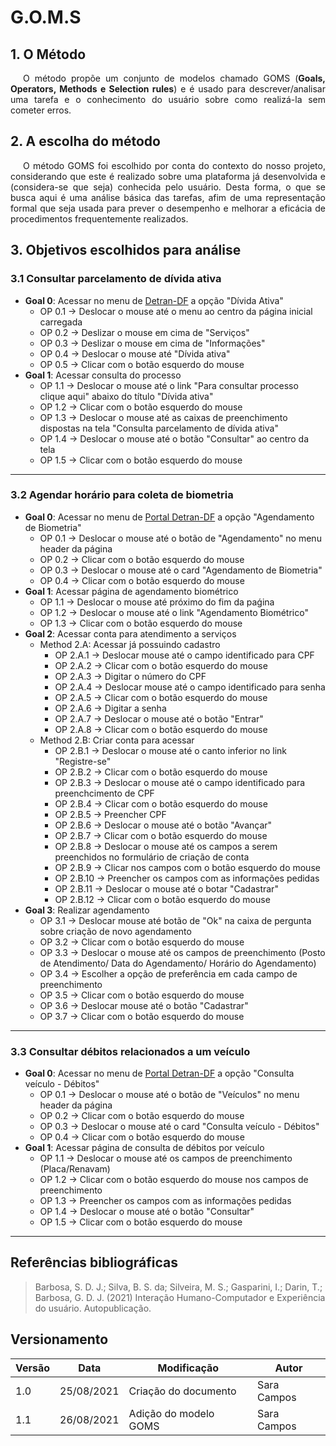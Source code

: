 # G.O.M.S

## 1. O Método

<p style="text-indent: 20px; text-align: justify"> 
O método propõe um conjunto de modelos chamado GOMS (<b>Goals, Operators, Methods e Selection rules</b>) e é usado para descrever/analisar uma tarefa e o conhecimento do usuário sobre como realizá-la sem cometer erros.
</p>

## 2. A escolha do método

<p style="text-indent: 20px; text-align: justify"> 
O método GOMS foi escolhido por conta do contexto do nosso projeto, considerando que este é realizado sobre uma plataforma já desenvolvida e (considera-se que seja) conhecida pelo usuário. Desta forma, o que se busca aqui é uma análise básica das tarefas, afim de uma representação formal que seja usada para prever o desempenho e melhorar a eficácia de procedimentos frequentemente realizados. 
</p>

## 3. Objetivos escolhidos para análise

### 3.1 Consultar parcelamento de dívida ativa
  - **Goal 0**: Acessar no menu de [Detran-DF](detran.df.gov.br) a opção "Dívida Ativa"
    - OP 0.1 → Deslocar o mouse até o menu ao centro da página inicial carregada
    - OP 0.2 → Deslizar o mouse em cima de "Serviços"
    - OP 0.3 → Deslizar o mouse em cima de "Informações"
    - OP 0.4 → Deslocar o mouse até "Dívida ativa"
    - OP 0.5 → Clicar com o botão esquerdo do mouse 
  - **Goal 1**: Acessar consulta do processo
    - OP 1.1 → Deslocar o mouse até o link "Para consultar processo clique aqui" abaixo do título "Dívida ativa"
    - OP 1.2 → Clicar com o botão esquerdo do mouse 
    - OP 1.3 → Deslocar o mouse até as caixas de preenchimento dispostas na tela "Consulta parcelamento de dívida ativa"
    - OP 1.4 → Deslocar o mouse até o botão "Consultar" ao centro da tela
    - OP 1.5 → Clicar com o botão esquerdo do mouse

--- 
  
### 3.2 Agendar horário para coleta de biometria
  - **Goal 0**: Acessar no menu de [Portal Detran-DF](https://portal.detran.df.gov.br) a opção "Agendamento de Biometria"
    - OP 0.1 → Deslocar o mouse até o botão de "Agendamento" no menu header da página
    - OP 0.2 → Clicar com o botão esquerdo do mouse 
    - OP 0.3 → Deslocar o mouse até o card "Agendamento de Biometria"
    - OP 0.4 → Clicar com o botão esquerdo do mouse
  - **Goal 1**: Acessar página de agendamento biométrico
    - OP 1.1 → Deslocar o mouse até próximo do fim da paǵina
    - OP 1.2 → Deslocar o mouse até o link "Agendamento Biométrico" 
    - OP 1.3 → Clicar com o botão esquerdo do mouse
  - **Goal 2**: Acessar conta para atendimento a serviços
    - Method 2.A: Acessar já possuindo cadastro
      - OP 2.A.1 → Deslocar mouse até o campo identificado para CPF 
      - OP 2.A.2 → Clicar com o botão esquerdo do mouse
      - OP 2.A.3 → Digitar o número do CPF
      - OP 2.A.4 → Deslocar mouse até o campo identificado para senha 
      - OP 2.A.5 → Clicar com o botão esquerdo do mouse
      - OP 2.A.6 → Digitar a senha
      - OP 2.A.7 → Deslocar o mouse até o botão "Entrar"
      - OP 2.A.8 → Clicar com o botão esquerdo do mouse
    - Method 2.B: Criar conta para acessar
      - OP 2.B.1 → Deslocar o mouse até o canto inferior no link "Registre-se"
      - OP 2.B.2 → Clicar com o botão esquerdo do mouse
      - OP 2.B.3 → Deslocar o mouse até o campo identificado para preenchcimento de CPF
      - OP 2.B.4 → Clicar com o botão esquerdo do mouse
      - OP 2.B.5 → Preencher CPF
      - OP 2.B.6 → Deslocar o mouse até o botão "Avançar"
      - OP 2.B.7 → Clicar com o botão esquerdo do mouse
      - OP 2.B.8 → Deslocar o mouse até os campos a serem preenchidos no formulário de criação de conta
      - OP 2.B.9 → Clicar nos campos com o botão esquerdo do mouse
      - OP 2.B.10 → Preencher os campos com as informações pedidas
      - OP 2.B.11 → Deslocar o mouse até o botar "Cadastrar"
      - OP 2.B.12 → Clicar com o botão esquerdo do mouse
  - **Goal 3**: Realizar agendamento
    - OP 3.1 → Deslocar mouse até botão de "Ok" na caixa de pergunta sobre criação de novo agendamento 
    - OP 3.2 → Clicar com o botão esquerdo do mouse
    - OP 3.3 → Deslocar o mouse até os campos de preenchimento (Posto de Atendimento/ Data do Agendamento/ Horário do Agendamento)
    - OP 3.4 → Escolher a opção de preferência em cada campo de preenchimento
    - OP 3.5 → Clicar com o botão esquerdo do mouse
    - OP 3.6 → Deslocar mouse até o botão "Cadastrar"
    - OP 3.7 → Clicar com o botão esquerdo do mouse

---
  
### 3.3 Consultar débitos relacionados a um veículo
  - **Goal 0**: Acessar no menu de [Portal Detran-DF](https://portal.detran.df.gov.br) a opção "Consulta veículo - Débitos"
    - OP 0.1 → Deslocar o mouse até o botão de "Veículos" no menu header da página
    - OP 0.2 → Clicar com o botão esquerdo do mouse 
    - OP 0.3 → Deslocar o mouse até o card "Consulta veículo - Débitos"
    - OP 0.4 → Clicar com o botão esquerdo do mouse
  - **Goal 1**: Acessar página de consulta de débitos por veículo
    - OP 1.1 → Deslocar o mouse até os campos de preenchimento (Placa/Renavam)
    - OP 1.2 → Clicar com o botão esquerdo do mouse nos campos de preenchimento
    - OP 1.3 → Preencher os campos com as informações pedidas
    - OP 1.4 → Deslocar o mouse até o botão "Consultar"
    - OP 1.5 → Clicar com o botão esquerdo do mouse

---

## Referências bibliográficas
> Barbosa, S. D. J.; Silva, B. S. da; Silveira, M. S.; Gasparini, I.; Darin, T.; Barbosa, G. D. J. (2021) Interação Humano-Computador e Experiência do usuário. Autopublicação.

## Versionamento
| Versão | Data | Modificação| Autor |
|--|--|--|--|
| 1.0 | 25/08/2021 | Criação do documento | Sara Campos |
| 1.1 | 26/08/2021 | Adição do modelo GOMS | Sara Campos |